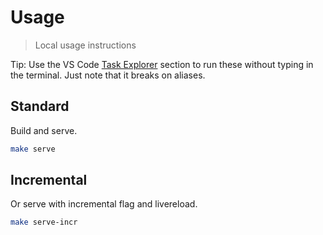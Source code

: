 # Usage
> Local usage instructions

Tip: Use the VS Code [Task Explorer](https://github.com/spmeesseman/vscode-taskexplorer) section to run these without typing in the terminal. Just note that it breaks on aliases.


## Standard

Build and serve.

```sh
make serve
```


## Incremental

Or serve with incremental flag and livereload.

```sh
make serve-incr
```
